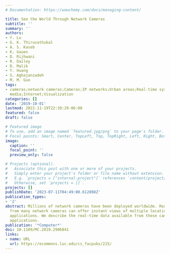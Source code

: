 ```yaml
---
# Documentation: https://wowchemy.com/docs/managing-content/

title: See the World Through Network Cameras
subtitle: ''
summary: ''
authors:
- Y. Lu
- G. K. Thiruvathukal
- A. S. Kaseb
- K. Gauen
- D. Rijhwani
- R. Dailey
- D. Malik
- Y. Huang
- S. Aghajanzadeh
- M. M. Guo
tags:
- cameras;network cameras;Cameras;IP networks;Urban areas;Real-time systems;Streaming
  media;Internet;Visualization
categories: []
date: '2019-10-01'
lastmod: 2022-11-19T22:39:29-06:00
featured: false
draft: false

# Featured image
# To use, add an image named `featured.jpg/png` to your page's folder.
# Focal points: Smart, Center, TopLeft, Top, TopRight, Left, Right, BottomLeft, Bottom, BottomRight.
image:
  caption: ''
  focal_point: ''
  preview_only: false

# Projects (optional).
#   Associate this post with one or more of your projects.
#   Simply enter your project's folder or file name without extension.
#   E.g. `projects = ["internal-project"]` references `content/project/deep-learning/index.md`.
#   Otherwise, set `projects = []`.
projects: []
publishDate: '2023-07-11T04:49:00.612898Z'
publication_types:
- '2'
abstract: Millions of network cameras have been deployed worldwide. Real-time data
  from many network cameras can offer instant views of multiple locations for many
  applications. We describe the real-time data available from these cameras and potential
  applications.
publication: '*Computer*'
doi: 10.1109/MC.2019.2906841
links:
- name: URL
  url: https://ecommons.luc.edu/cs_facpubs/215/
---
```

